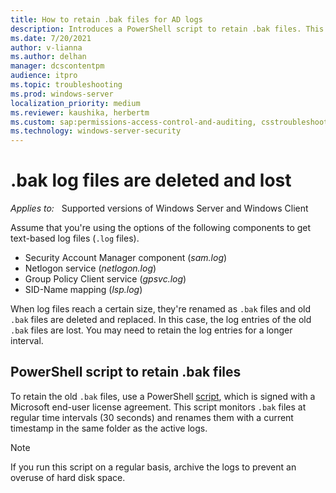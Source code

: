 ```yaml
---
title: How to retain .bak files for AD logs
description: Introduces a PowerShell script to retain .bak files. This script monitors .bak files at regular time intervals and renames them with a current timestamp.
ms.date: 7/20/2021
author: v-lianna
ms.author: delhan
manager: dcscontentpm
audience: itpro
ms.topic: troubleshooting
ms.prod: windows-server
localization_priority: medium
ms.reviewer: kaushika, herbertm
ms.custom: sap:permissions-access-control-and-auditing, csstroubleshoot
ms.technology: windows-server-security
---
```

# .bak log files are deleted and lost

_Applies to:_ &nbsp; Supported versions of Windows Server and Windows Client  

Assume that you're using the options of the following components to get text-based log files (`.log` files).

- Security Account Manager component (*sam.log*)
- Netlogon service (*netlogon.log*)
- Group Policy Client service (*gpsvc.log*)
- SID-Name mapping (*lsp.log*)

When log files reach a certain size, they're renamed as `.bak` files and old `.bak` files are deleted and replaced. In this case, the log entries of the old `.bak` files are lost. You may need to retain the log entries for a longer interval.

## PowerShell script to retain .bak files

To retain the old `.bak` files, use a PowerShell [script](https://cesdiagtools.blob.core.windows.net/windows/AD_save-LSP-GPSVC-Netlogon-logs.zip), which is signed with a Microsoft end-user license agreement. This script monitors `.bak` files at regular time intervals (30 seconds) and renames them with a current timestamp in the same folder as the active logs.

> [!NOTE]
> If you run this script on a regular basis, archive the logs to prevent an overuse of hard disk space.